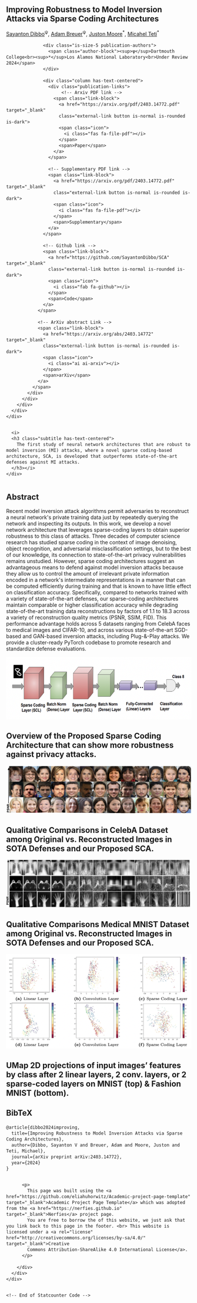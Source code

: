 <!DOCTYPE html>
<html>
<head>
  <meta charset="utf-8">
  <!-- Meta tags for social media banners, these should be filled in appropriatly as they are your "business card" -->
  <!-- Replace the content tag with appropriate information -->
  <meta name="description" content="DESCRIPTION META TAG">
  <meta property="og:title" content="SOCIAL MEDIA TITLE TAG"/>
  <meta property="og:description" content="SOCIAL MEDIA DESCRIPTION TAG TAG"/>
  <meta property="og:url" content="URL OF THE WEBSITE"/>
  <!-- Path to banner image, should be in the path listed below. Optimal dimenssions are 1200X630-->
  <meta property="og:image" content="static/image/your_banner_image.png" />
  <meta property="og:image:width" content="1200"/>
  <meta property="og:image:height" content="630"/>


  <meta name="twitter:title" content="TWITTER BANNER TITLE META TAG">
  <meta name="twitter:description" content="TWITTER BANNER DESCRIPTION META TAG">
  <!-- Path to banner image, should be in the path listed below. Optimal dimenssions are 1200X600-->
  <meta name="twitter:image" content="static/images/your_twitter_banner_image.png">
  <meta name="twitter:card" content="summary_large_image">
  <!-- Keywords for your paper to be indexed by-->
  <meta name="keywords" content="KEYWORDS SHOULD BE PLACED HERE">
  <meta name="viewport" content="width=device-width, initial-scale=1">

  <h1>
  <div class="center">
  <title>Improving Robustness to Model Inversion Attacks via Sparse Coding Architectures</title>
  <link rel="icon" type="image/x-icon" href="static/images/favicon.ico">
  <link href="https://fonts.googleapis.com/css?family=Google+Sans|Noto+Sans|Castoro"
  rel="stylesheet">
  </div>
  </h1>
  <link rel="stylesheet" href="static/css/bulma.min.css">
  <link rel="stylesheet" href="static/css/bulma-carousel.min.css">
  <link rel="stylesheet" href="static/css/bulma-slider.min.css">
  <link rel="stylesheet" href="static/css/fontawesome.all.min.css">
  <link rel="stylesheet"
  href="https://cdn.jsdelivr.net/gh/jpswalsh/academicons@1/css/academicons.min.css">
  <link rel="stylesheet" href="static/css/index.css">

  <script src="https://ajax.googleapis.com/ajax/libs/jquery/3.5.1/jquery.min.js"></script>
  <script src="https://documentcloud.adobe.com/view-sdk/main.js"></script>
  <script defer src="static/js/fontawesome.all.min.js"></script>
  <script src="static/js/bulma-carousel.min.js"></script>
  <script src="static/js/bulma-slider.min.js"></script>
  <script src="static/js/index.js"></script>
</head>
<body>


  <section class="hero">
    <div class="hero-body">
      <div class="container is-max-desktop">
        <div class="columns is-centered">
          <div class="column has-text-centered">
            <h1 class="title is-1 publication-title">Improving Robustness to Model Inversion Attacks via Sparse Coding Architectures</h1>
            <div class="is-size-5 publication-authors">
              <!-- Paper authors -->
              <span class="author-block">
                <a href="https://sayantondibbo.github.io/" target="_blank">Sayanton Dibbo</a><sup>ψ</sup>,</span>
                <span class="author-block">
                  <a href="https://www.adambreuer.com/" target="_blank">Adam Breuer</a><sup>ψ</sup>,</span>
                  <span class="author-block">
                    <a href="https://scholar.google.com/citations?user=gyFa3X0AAAAJ&hl=en" target="_blank">Juston Moore</a><sup>*</sup>,
                  </span>
              <span class="author-block">
                    <a href="https://scholar.google.com/citations?user=cTWaSg8AAAAJ&hl=en" target="_blank">Micahel Teti</a><sup>*</sup>
                  </span>
                  </div>

                  <div class="is-size-5 publication-authors">
                    <span class="author-block"><sup>ψ</sup>Dartmouth College<br><sup>*</sup>Los Alamos National Laboratory<br>Under Review 2024</span>
                  </div>

                  <div class="column has-text-centered">
                    <div class="publication-links">
                         <!-- Arxiv PDF link -->
                      <span class="link-block">
                        <a href="https://arxiv.org/pdf/2403.14772.pdf" target="_blank"
                        class="external-link button is-normal is-rounded is-dark">
                        <span class="icon">
                          <i class="fas fa-file-pdf"></i>
                        </span>
                        <span>Paper</span>
                      </a>
                    </span>

                    <!-- Supplementary PDF link -->
                    <span class="link-block">
                      <a href="https://arxiv.org/pdf/2403.14772.pdf" target="_blank"
                      class="external-link button is-normal is-rounded is-dark">
                      <span class="icon">
                        <i class="fas fa-file-pdf"></i>
                      </span>
                      <span>Supplementary</span>
                    </a>
                  </span>

                  <!-- Github link -->
                  <span class="link-block">
                    <a href="https://github.com/SayantonDibbo/SCA" target="_blank"
                    class="external-link button is-normal is-rounded is-dark">
                    <span class="icon">
                      <i class="fab fa-github"></i>
                    </span>
                    <span>Code</span>
                  </a>
                </span>

                <!-- ArXiv abstract Link -->
                <span class="link-block">
                  <a href="https://arxiv.org/abs/2403.14772" target="_blank"
                  class="external-link button is-normal is-rounded is-dark">
                  <span class="icon">
                    <i class="ai ai-arxiv"></i>
                  </span>
                  <span>arXiv</span>
                </a>
              </span>
            </div>
          </div>
        </div>
      </div>
    </div>
  </div>
</section>


<!-- Teaser video-->
<section class="hero teaser">
  <div class="container is-max-desktop">
    <div class="hero-body">
      
      <i>
      <h3 class="subtitle has-text-centered">
        The first study of neural network architectures that are robust to model inversion (MI) attacks, where a novel sparse coding-based architecture, SCA, is developed that outperforms state-of-the-art defenses against MI attacks.
      </h3></i>
    </div>
  </div>
</section>
<!-- End teaser video -->

<!-- Paper abstract -->
<section class="section hero is-light">
  <div class="container is-max-desktop">
    <div class="columns is-centered has-text-centered">
      <div class="column is-four-fifths">
        <h2 class="title is-3">Abstract</h2>
        <div class="content has-text-justified">
          <p>
            Recent model inversion attack algorithms permit adversaries to reconstruct a neural network's private training data just by repeatedly querying the network and inspecting its outputs. In this work, we develop a novel network architecture that leverages sparse-coding layers to obtain superior robustness to this class of attacks. Three decades of computer science research has studied sparse coding in the context of image denoising, object recognition, and adversarial misclassification settings, but to the best of our knowledge, its connection to state-of-the-art privacy vulnerabilities remains unstudied. However, sparse coding architectures suggest an advantageous means to defend against model inversion attacks because they allow us to control the amount of irrelevant private information encoded in a network's intermediate representations in a manner that can be computed efficiently during training and that is known to have little effect on classification accuracy. Specifically, compared to networks trained with a variety of state-of-the-art defenses, our sparse-coding architectures maintain comparable or higher classification accuracy while degrading state-of-the-art training data reconstructions by factors of 1.1 to 18.3 across a variety of reconstruction quality metrics (PSNR, SSIM, FID). This performance advantage holds across 5 datasets ranging from CelebA faces to medical images and CIFAR-10, and across various state-of-the-art SGD-based and GAN-based inversion attacks, including Plug-&-Play attacks. We provide a cluster-ready PyTorch codebase to promote research and standardize defense evaluations.
          </p>
        </div>
      </div>
    </div>
  </div>
</section>
<!-- End paper abstract -->


<!-- Image carousel -->
<section class="hero is-small">
  <div class="hero-body">
    <div class="container">
      <div id="results-carousel" class="carousel results-carousel">
       <div class="item">
        <!-- Your image here -->
        <img src="./assets/img/teaser_example_11.png" alt="Multi-layer Sparse Coding Network"/>
        <h2 class="subtitle has-text-centered">
          Overview of the Proposed Sparse Coding Architecture that can show more robustness against privacy attacks.
        </h2>
      </div>
      <div class="item">
        <!-- Your image here -->
        <img src="./assets/img/teaser_example_2.png" alt="SCA Performance on CelebA Dataset"/>
        <h2 class="subtitle has-text-centered">
          Qualitative Comparisons in CelebA Dataset among Original vs. Reconstructed Images in SOTA Defenses and our Proposed SCA.
        </h2>
      </div>
      <div class="item">
        <!-- Your image here -->
        <img src="./assets/img/teaser_example_10.png" alt="SCA Performance on Medical MNIST Dataset"/>
        <h2 class="subtitle has-text-centered">
          Qualitative Comparisons Medical MNIST Dataset among Original vs. Reconstructed Images in SOTA Defenses and our Proposed SCA.
       </h2>
     </div>
     <div class="item">
        <!-- Your image here -->
        <img src="./assets/img/teaser_example_12.png" alt="UMap Representations Comparisons"/>
        <h2 class="subtitle has-text-centered">
          UMap 2D projections of input images’ features by class after 2 linear layers, 2
conv. layers, or 2 sparse-coded layers on MNIST (top) & Fashion MNIST (bottom).
       </h2>
     </div>
  </div>
</div>
</div>
</section>
<!-- End image carousel -->











<!--BibTex citation -->
  <section class="section" id="BibTeX">
    <div class="container is-max-desktop content">
      <h2 class="title">BibTeX</h2>
      <pre><code>@article{dibbo2024improving,
  title={Improving Robustness to Model Inversion Attacks via Sparse Coding Architectures},
  author={Dibbo, Sayanton V and Breuer, Adam and Moore, Juston and Teti, Michael},
  journal={arXiv preprint arXiv:2403.14772},
  year={2024}
}</code></pre>
    </div>
</section>
<!--End BibTex citation -->


  <footer class="footer">
  <div class="container">
    <div class="columns is-centered">
      <div class="column is-8">
        <div class="content">

          <p>
            This page was built using the <a href="https://github.com/eliahuhorwitz/Academic-project-page-template" target="_blank">Academic Project Page Template</a> which was adopted from the <a href="https://nerfies.github.io" target="_blank">Nerfies</a> project page.
            You are free to borrow the of this website, we just ask that you link back to this page in the footer. <br> This website is licensed under a <a rel="license"  href="http://creativecommons.org/licenses/by-sa/4.0/" target="_blank">Creative
            Commons Attribution-ShareAlike 4.0 International License</a>.
          </p>

        </div>
      </div>
    </div>
  </div>
</footer>

<!-- Statcounter tracking code -->
  
<!-- You can add a tracker to track page visits by creating an account at statcounter.com -->

    <!-- End of Statcounter Code -->

  </body>
  </html>
